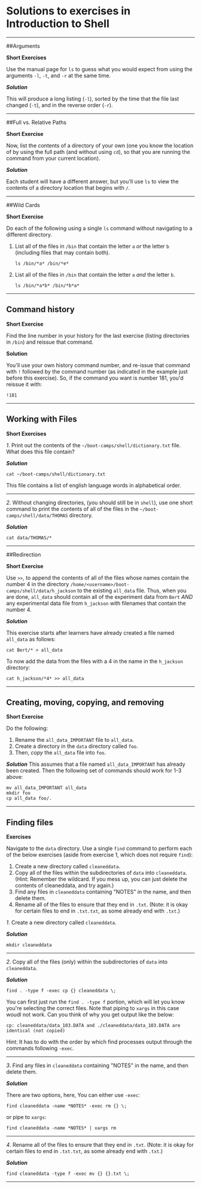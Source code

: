 # Solutions to exercises in Introduction to Shell

* * * *
##Arguments

**Short Exercises**

Use the manual page for `ls` to guess what you would expect from
using the arguments `-l`, `-t`, and `-r` at the same time.

***Solution***

This will produce a long listing (`-l`), sorted by the time that the
file last changed (`-t`), and in the reverse order (`-r`).

* * * *
##Full vs. Relative Paths

**Short Exercise**

Now, list the contents of a directory of your own (one you know the 
location of by using the full path (and without using `cd`), so that 
you are running the command from your current location).

***Solution***

Each student will have a different answer, but you'll use `ls` to view 
the contents of a directory location that begins with `/`.

* * * *
##Wild Cards

**Short Exercise**

Do each of the following using a single `ls` command without
navigating to a different directory.

1.  List all of the files in `/bin` that contain the letter `a` _or_ the letter `b` 
(including files that may contain both).

    `ls /bin/*a* /bin/*e*`

2.  List all of the files in `/bin` that contain the letter `a` _and_ the letter `b`.

    `ls /bin/*a*b* /bin/*b*a*`

* * * *
## Command history

**Short Exercise**

Find the line number in your history for the last exercise (listing
directories in `/bin`) and reissue that command.

**Solution**

You'll use your own history command number, and re-issue that command with `!` 
followed by the command number (as indicated in the example just before this exercise). 
So, if the command you want is number 181, you'd reissue it with:
```
!181
```


* * * *
## Working with Files

**Short Exercises**

*1*.  Print out the contents of the `~/boot-camps/shell/dictionary.txt`
    file. What does this file contain?

***Solution***

```
cat ~/boot-camps/shell/dictionary.txt
```

This file contains a list of english language words in alphabetical order.

* * * *
*2*.  Without changing directories, (you should still be in `shell`),
    use one short command to print the contents of all of the files in
    the `~/boot-camps/shell/data/THOMAS` directory.

***Solution***

```
cat data/THOMAS/*
```

* * * *
##Redirection

**Short Exercise**

Use `>>`, to append the contents of all of the files whose names
contain the number 4 in the directory `/home/<username>/boot-camps/shell/data/h_jackson` 
to the existing `all_data` file. Thus, when you are done, `all_data`
should contain all of the experiment data from `Bert` *AND* any
experimental data file from `h_jackson` with filenames that contain the
number 4.

***Solution***

This exercise starts after learners have already created a file
named `all_data` as follows:

```
cat Bert/* > all_data
```

To now add the data from the files with a 4 in the name in the
`h_jackson` directory:

```
cat h_jackson/*4* >> all_data
```

* * * * 
## Creating, moving, copying, and removing

**Short Exercise**

Do the following:

1.  Rename the `all_data_IMPORTANT` file to `all_data`.
2.  Create a directory in the `data` directory called `foo`.
3.  Then, *copy* the `all_data` file into `foo`.

***Solution***
This assumes that a file named `all_data_IMPORTANT` has already been created.
Then the following set of commands should work for 1-3 above:

```
mv all_data_IMPORTANT all_data
mkdir foo
cp all_data foo/.
```

* * * * 
## Finding files

**Exercises**

Navigate to the `data` directory. Use a single `find` command to perform each of the below exercises (aside from exercise 1, 
which does not require `find`):

1. Create a new directory called `cleaneddata`.
2. Copy all of the files within the subdirectories of `data` into `cleaneddata`.
(Hint: Remember the wildcard. If you mess up, you can just delete the 
contents of cleaneddata, and try again.)
3. Find any files in `cleaneddata` containing "NOTES" in the name, and then delete them.
4. Rename all of the files to ensure that they end in `.txt`. 
(Note: it is okay for certain files to end in `.txt.txt`, as some 
already end with `.txt`.)


*1*.  Create a new directory called `cleaneddata`.

***Solution***

```
mkdir cleaneddata
```

* * * *
*2*.  Copy all of the files (only) within the subdirectories of `data` into `cleaneddata`.

***Solution***

```
find . -type f -exec cp {} cleaneddata \;
```

You can first just run the `find . -type f` portion, which will let you know you're selecting the 
correct files. Note that piping to `xargs` in this case woudl not work. Can you think of why you 
get output like the below:
```
cp: cleaneddata/data_103.DATA and ./cleaneddata/data_103.DATA are identical (not copied)
```
Hint: It has to do with the order by which find processes output through the commands following `-exec`.

* * * *
*3*. Find any files in `cleaneddata` containing "NOTES" in the name, and then delete them.

***Solution***

There are two options, here, You can either use `-exec`:
```
find cleaneddata -name *NOTES* -exec rm {} \;
```
or pipe to `xargs`:
```
find cleaneddata -name *NOTES* | xargs rm
```

* * * *
*4*. Rename all of the files to ensure that they end in `.txt`. 
(Note: it is okay for certain files to end in `.txt.txt`, as some 
already end with `.txt`.)

***Solution***
```
find cleaneddata -type f -exec mv {} {}.txt \;
```

* * * *
